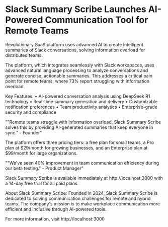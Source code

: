 # Slack Summary Scribe Launches AI-Powered Communication Tool for Remote Teams


Revolutionary SaaS platform uses advanced AI to create intelligent summaries of Slack conversations, solving information overload for distributed teams.

The platform, which integrates seamlessly with Slack workspaces, uses advanced natural language processing to analyze conversations and generate concise, actionable summaries. This addresses a critical pain point for remote teams, where 73% report struggling with information overload.

Key Features:
• AI-powered conversation analysis using DeepSeek R1 technology
• Real-time summary generation and delivery
• Customizable notification preferences
• Team productivity analytics
• Enterprise-grade security and compliance

""Remote teams struggle with information overload. Slack Summary Scribe solves this by providing AI-generated summaries that keep everyone in sync." - Founder"

The platform offers three pricing tiers: a free plan for small teams, a Pro plan at $29/month for growing businesses, and an Enterprise plan at $99/month for large organizations.

""We've seen 40% improvement in team communication efficiency during our beta testing." - Product Manager"

Slack Summary Scribe is available immediately at http://localhost:3000 with a 14-day free trial for all paid plans.

About Slack Summary Scribe:
Founded in 2024, Slack Summary Scribe is dedicated to solving communication challenges for remote and hybrid teams. The company's mission is to make workplace communication more efficient and inclusive through AI-powered tools.

For more information, visit http://localhost:3000
      